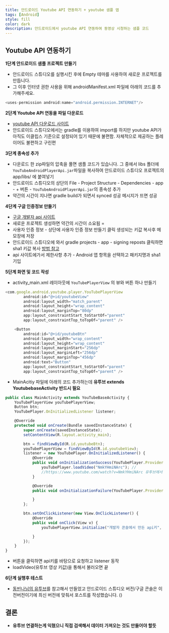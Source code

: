 ```yaml
---
title: 안드로이드 Youtube API 연동하기 + youtube 샘플 앱
tags: [Android]
style: fill
color: dark
description: 안드로이드에서 youtube API 연동하여 동영상 시청하는 샘플 코드 
---
```


## Youtube API 연동하기

**1단계 안드로이드 샘플 프로젝트 만들기**
- 안드로이드 스튜디오를 실행시킨 후에 Empty 테마를 사용하여 새로운 프로젝트를 만듭니다.
- 그 이후 인터넷 권한 사용을 위해 androidManifest.xml 파일에 아래의 코드를 추가해주세요.

```javascript
<uses-permission android:name="android.permission.INTERNET"/>
```

**2단계 Youtube API 연동을 파일 다운로드**
- [youtube API 다운로드 사이트](https://developers.google.com/youtube/android/player/downloads?hl=ko)
- 안드로이드 스튜디오에서는 gradle를 이용하여 import를 하지만 youtube API가 아직도 이클립스 기준으로 설정되어 있기 때문에 불편함. 자체적으로 제공하는 플레이어도 불편하고 구린편

**3단계 종속성 추가**
- 다운로드 한 zip파일의 압축을 풀면 샘플 코드가 있습니다. 그 중에서 libs 폴더에 `YouTubeAndroidPlayerApi.jar`파일을 복사하여 안드로이드 스튜디오 프로젝트의 app/libs/ 에 붙여넣기
- 안드로이드 스튜디오의 상단의 File - Project Structure - Dependencies - app - + 버튼 - `YouTubeAndroidPlayerApi.jar`의 종속성 추가
- 약간의 시간이 지나면 gradle build가 되면서 synced 성공 메시지가 뜨면 성공

**4단계 구글 인증정보 만들기**
- [구글 개발자 api 사이트](https://console.developers.google.com/apis)
- 새로운 프로젝트 생성하면 약간의 시간이 소요됨 =
- 사용자 인증 정보 - 상단에 사용자 인증 정보 만들기 클릭 생성되는 키값 복사후 메모장에 저장
- 안드로이드 스튜디오에 와서 gradle projects - app - signing reposts 클릭하면 sha1 키값 복사 [방법 참고](https://snowdeer.github.io/android/2017/08/21/android-studio-debug-sha1/)
- api 사이트에가서 제한사항 추가 - Android 앱 항목을 선택하고 패키지명과 sha1 기입

**5단계 화면 및 코드 작성**
- activity_main.xml 레이아웃에 `YouTubePlayerView` 의 뷰와 버튼 하나 만들기
```javascript
<com.google.android.youtube.player.YouTubePlayerView
        android:id="@+id/youtubeView"
        android:layout_width="match_parent"
        android:layout_height="wrap_content"
        android:layout_marginTop="80dp"
        app:layout_constraintStart_toStartOf="parent"
        app:layout_constraintTop_toTopOf="parent" />

    <Button
        android:id="@+id/youtubeBtn"
        android:layout_width="wrap_content"
        android:layout_height="wrap_content"
        android:layout_marginStart="256dp"
        android:layout_marginLeft="256dp"
        android:layout_marginTop="456dp"
        android:text="Button"
        app:layout_constraintStart_toStartOf="parent"
        app:layout_constraintTop_toTopOf="parent" />
```
- MainAcitiy 파일에 아래의 코드 추가하는데 **유투브 extends YoutubebaseActivity 반드시 필요**
```javascript
public class MainActivity extends YouTubeBaseActivity {
    YouTubePlayerView youTubePlayerView;
    Button btn;
    YouTubePlayer.OnInitializedListener listener;

    @Override
    protected void onCreate(Bundle savedInstanceState) {
        super.onCreate(savedInstanceState);
        setContentView(R.layout.activity_main);

        btn = findViewById(R.id.youtubeBtn);
        youTubePlayerView = findViewById(R.id.youtubeView);
        listener = new YouTubePlayer.OnInitializedListener() {
            @Override
            public void onInitializationSuccess(YouTubePlayer.Provider provider, YouTubePlayer youTubePlayer, boolean b) {
                youTubePlayer.loadVideo("NmkYHmiNArc"); //
                //https://www.youtube.com/watch?v=NmkYHmiNArc 유투브에서 v="" 이부분이 키에 해당
            }

            @Override
            public void onInitializationFailure(YouTubePlayer.Provider provider, YouTubeInitializationResult youTubeInitializationResult) {

            }
        };

        btn.setOnClickListener(new View.OnClickListener() {
            @Override
            public void onClick(View v) {
                youTubePlayerView.initialize("개발자 콘솔에서 만든 api키", listener);

            }
        });
    }
}
```
- 버튼을 클릭하면 api키를 바탕으로 요청하고 listener 동작
- loadVideo(유투브 영상 키값)을 통해서 불러오면 끝



**6단계 실행후 테스트**
- [동빈나님의 유투브](https://www.youtube.com/watch?v=vewH-f3fAes)를 참고해서 만들었고 안드로이드 스튜디오 버전/구글 콘솔은 이전버전이기에 최신 버전에 맞춰서 포스트를 작성했습니다. ()


## 결론
- **유투브 연결하는게 익혔으니 직접 검색해서 데이터 가져오는 것도 만들어야 할듯**